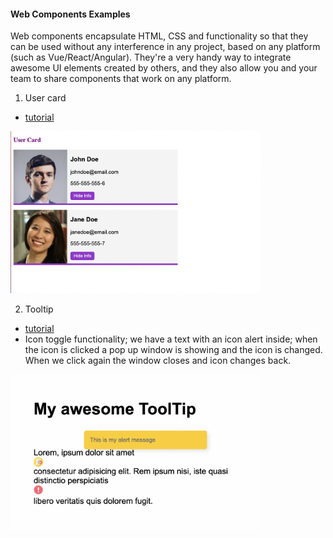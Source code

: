 #### Web Components Examples

Web components encapsulate HTML, CSS and functionality so that they can be used without any interference in any project, based on any platform (such as Vue/React/Angular). They're a very handy way to integrate awesome UI elements created by others, and they also allow you and your team to share components that work on any platform.

1. User card

- [tutorial](https://www.youtube.com/watch?v=PCWaFLy3VUo)

<p align-items: center>
    <img src='ReadMe-IMAGES/1.png' width='400'>
</p>

2. Tooltip

- [tutorial](https://www.youtube.com/watch?v=mNtLjzzxGQM)
- Icon toggle functionality; we have a text with an icon alert inside; when the icon is clicked a pop up window is showing and the icon is changed. When we click again the window closes and icon changes back.

<p align-items: center>
    <img src='ReadMe-IMAGES/2.png' width='400'>
</p>
